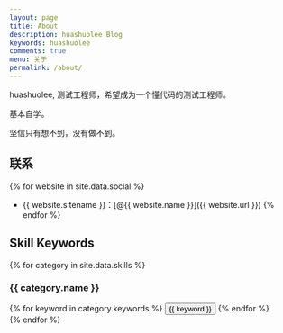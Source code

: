 ```yaml
---
layout: page
title: About
description: huashuolee Blog
keywords: huashuolee 
comments: true
menu: 关于
permalink: /about/
---
```


huashuolee, 测试工程师，希望成为一个懂代码的测试工程师。

基本自学。

坚信只有想不到，没有做不到。

## 联系

{% for website in site.data.social %}
* {{ website.sitename }}：[@{{ website.name }}]({{ website.url }})
{% endfor %}

## Skill Keywords

{% for category in site.data.skills %}
### {{ category.name }}
<div class="btn-inline">
{% for keyword in category.keywords %}
<button class="btn btn-outline" type="button">{{ keyword }}</button>
{% endfor %}
</div>
{% endfor %}
